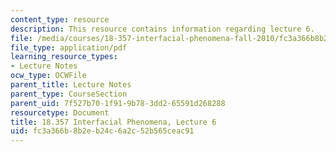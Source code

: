 ```yaml
---
content_type: resource
description: This resource contains information regarding lecture 6.
file: /media/courses/18-357-interfacial-phenomena-fall-2010/fc3a366b8b2eb24c6a2c52b565ceac91_MIT18_357F10_Lecture6.pdf
file_type: application/pdf
learning_resource_types:
- Lecture Notes
ocw_type: OCWFile
parent_title: Lecture Notes
parent_type: CourseSection
parent_uid: 7f527b70-1f91-9b78-3dd2-65591d268288
resourcetype: Document
title: 18.357 Interfacial Phenomena, Lecture 6
uid: fc3a366b-8b2e-b24c-6a2c-52b565ceac91
---
```

